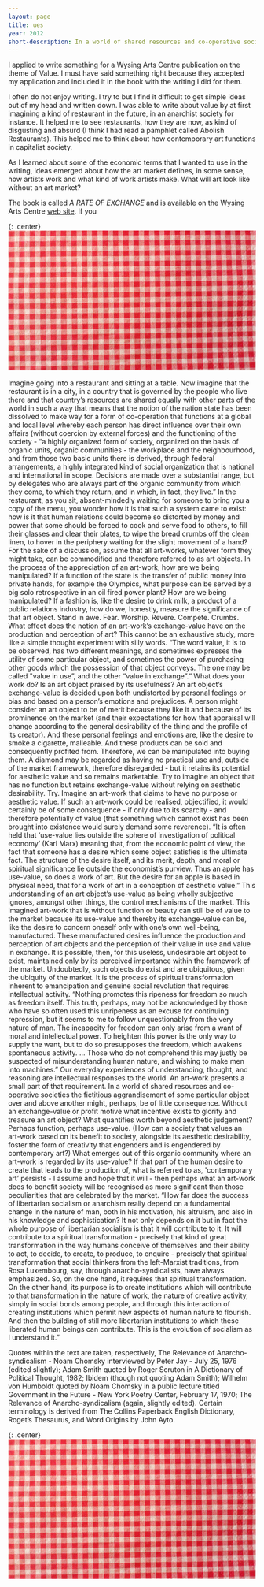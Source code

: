 ```yaml
---
layout: page
title: ues
year: 2012
short-description: In a world of shared resources and co-operative societies, a world that is not manipulated by markets, what will art objects they do?
---
```


I applied to write something for a Wysing Arts Centre publication on the theme of Value. I must have said something right because they accepted my application and included it in the book with the writing I did for them.

I often do not enjoy writing. I try to but I find it difficult to get simple ideas out of my head and written down. I was able to write about value by at first imagining a kind of restaurant in the future, in an anarchist society for instance. It helped me to see restaurants, how they are now, as kind of disgusting and absurd (I think I had read a pamphlet called Abolish Restaurants). This helped me to think about how contemporary art functions in capitalist society.

As I learned about some of the economic terms that I wanted to use in the writing, ideas emerged about how the art market defines, in some sense, how artists work and what kind of work artists make. What will art look like without an art market?

The book is called *A RATE OF EXCHANGE* and is available on the Wysing Arts Centre [web site](http://www.wysingartscentre.org/shop/shop_item/ways_of_working_a_rate_of_exchange). If you 

{: .center}
![napkin](/assets/napkin.jpg)  

Imagine going into a restaurant and sitting at a table. Now imagine that the restaurant is in a city, in a country that is governed by the people who live there and that country’s resources are shared equally with other parts of the world in such a way that means that the notion of the nation state has been dissolved to make way for a form of co-operation that functions at a global and local level whereby each person has direct influence over their own affairs (without coercion by external forces) and the functioning of the society - “a highly organized form of society, organized on the basis of organic units, organic communities - the workplace and the neighbourhood, and from those two basic units there is derived, through federal arrangements, a highly integrated kind of social organization that is national and international in scope. Decisions are made over a substantial range, but by delegates who are always part of the organic community from which they come, to which they return, and in which, in fact, they live.” In the restaurant, as you sit, absent-mindedly waiting for someone to bring you a copy of the menu, you wonder how it is that such a system came to exist: how is it that human relations could become so distorted by money and power that some should be forced to cook and serve food to others, to fill their glasses and clear their plates, to wipe the bread crumbs off the clean linen, to hover in the periphery waiting for the slight movement of a hand?
For the sake of a discussion, assume that all art-works, whatever form they might take, can be commodified and therefore referred to as art objects.
In the process of the appreciation of an art-work, how are we being manipulated? If a function of the state is the transfer of public money into private hands, for example the Olympics, what purpose can be served by a big solo retrospective in an oil fired power plant? How are we being manipulated? If a fashion is, like the desire to drink milk, a product of a public relations industry, how do we, honestly, measure the significance of that art object. Stand in awe. Fear. Worship. Revere. Compete. Crumbs.
What effect does the notion of an art-work’s exchange-value have on the production and perception of art? This cannot be an exhaustive study, more like a simple thought experiment with silly words.
“The word value, it is to be observed, has two different meanings, and sometimes expresses the utility of some particular object, and sometimes the power of purchasing other goods which the possession of that object conveys. The one may be called "value in use”, and the other “value in exchange”.“
What does your work do? Is an art object praised by its usefulness? An art object’s exchange-value is decided upon both undistorted by personal feelings or bias and based on a person’s emotions and prejudices. A person might consider an art object to be of merit because they like it and because of its prominence on the market (and their expectations for how that appraisal will change according to the general desirability of the thing and the profile of its creator). And these personal feelings and emotions are, like the desire to smoke a cigarette, malleable. And these products can be sold and consequently profited from. Therefore, we can be manipulated into buying them.
A diamond may be regarded as having no practical use and, outside of the market framework, therefore disregarded - but it retains its potential for aesthetic value and so remains marketable.
Try to imagine an object that has no function but retains exchange-value without relying on aesthetic desirability. Try. Imagine an art-work that claims to have no purpose or aesthetic value. If such an art-work could be realised, objectified, it would certainly be of some consequence - if only due to its scarcity - and therefore potentially of value (that something which cannot exist has been brought into existence would surely demand some reverence).
“It is often held that ‘use-value lies outside the sphere of investigation of political economy’ (Karl Marx) meaning that, from the economic point of view, the fact that someone has a desire which some object satisfies is the ultimate fact. The structure of the desire itself, and its merit, depth, and moral or spiritual significance lie outside the economist’s purview. Thus an apple has use-value, so does a work of art. But the desire for an apple is based in physical need, that for a work of art in a conception of aesthetic value.”
This understanding of an art object’s use-value as being wholly subjective ignores, amongst other things, the control mechanisms of the market. This imagined art-work that is without function or beauty can still be of value to the market because its use-value and thereby its exchange-value can be, like the desire to concern oneself only with one’s own well-being, manufactured.
These manufactured desires influence the production and perception of art objects and the perception of their value in use and value in exchange.
It is possible, then, for this useless, undesirable art object to exist, maintained only by its perceived importance within the framework of the market. Undoubtedly, such objects do exist and are ubiquitous, given the ubiquity of the market.
It is the process of spiritual transformation inherent to emancipation and genuine social revolution that requires intellectual activity. “Nothing promotes this ripeness for freedom so much as freedom itself. This truth, perhaps, may not be acknowledged by those who have so often used this unripeness as an excuse for continuing repression, but it seems to me to follow unquestionably from the very nature of man. The incapacity for freedom can only arise from a want of moral and intellectual power. To heighten this power is the only way to supply the want, but to do so presupposes the freedom, which awakens spontaneous activity. … Those who do not comprehend this may justly be suspected of misunderstanding human nature, and wishing to make men into machines.”
Our everyday experiences of understanding, thought, and reasoning are intellectual responses to the world. An art-work presents a small part of that requirement. In a world of shared resources and co-operative societies the fictitious aggrandisement of some particular object over and above another might, perhaps, be of little consequence. Without an exchange-value or profit motive what incentive exists to glorify and treasure an art object? What quantifies worth beyond aesthetic judgement? Perhaps function, perhaps use-value. (How can a society that values an art-work based on its benefit to society, alongside its aesthetic desirability, foster the form of creativity that engenders and is engendered by contemporary art?)
What emerges out of this organic community where an art-work is regarded by its use-value? If that part of the human desire to create that leads to the production of, what is referred to as, 'contemporary art’ persists - I assume and hope that it will - then perhaps what an art-work does to benefit society will be recognised as more significant than those peculiarities that are celebrated by the market.
“How far does the success of libertarian socialism or anarchism really depend on a fundamental change in the nature of man, both in his motivation, his altruism, and also in his knowledge and sophistication?
It not only depends on it but in fact the whole purpose of libertarian socialism is that it will contribute to it. It will contribute to a spiritual transformation - precisely that kind of great transformation in the way humans conceive of themselves and their ability to act, to decide, to create, to produce, to enquire - precisely that spiritual transformation that social thinkers from the left-Marxist traditions, from Rosa Luxembourg, say, through anarcho-syndicalists, have always emphasized. So, on the one hand, it requires that spiritual transformation.
On the other hand, its purpose is to create institutions which will contribute to that transformation in the nature of work, the nature of creative activity, simply in social bonds among people, and through this interaction of creating institutions which permit new aspects of human nature to flourish. And then the building of still more libertarian institutions to which these liberated human beings can contribute. This is the evolution of socialism as I understand it.”

Quotes within the text are taken, respectively, The Relevance of Anarcho-syndicalism - Noam Chomsky interviewed by Peter Jay - July 25, 1976 (edited slightly); Adam Smith quoted by Roger Scruton in A Dictionary of Political Thought, 1982; Ibidem (though not quoting Adam Smith); Wilhelm von Humboldt quoted by Noam Chomsky in a public lecture titled Government in the Future - New York Poetry Center, February 17, 1970; The Relevance of Anarcho-syndicalism (again, slightly edited). Certain terminology is derived from The Collins Paperback English Dictionary, Roget’s Thesaurus, and Word Origins by John Ayto.

{: .center}
![napkin](/assets/napkin.jpg)  
